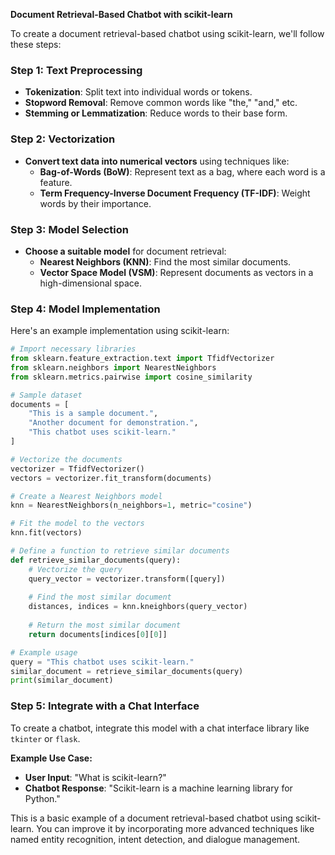 **Document Retrieval-Based Chatbot with scikit-learn**

To create a document retrieval-based chatbot using scikit-learn, we'll follow these steps:

### Step 1: **Text Preprocessing**

- **Tokenization**: Split text into individual words or tokens.
- **Stopword Removal**: Remove common words like "the," "and," etc.
- **Stemming or Lemmatization**: Reduce words to their base form.

### Step 2: **Vectorization**

- **Convert text data into numerical vectors** using techniques like:
  - **Bag-of-Words (BoW)**: Represent text as a bag, where each word is a feature.
  - **Term Frequency-Inverse Document Frequency (TF-IDF)**: Weight words by their importance.

### Step 3: **Model Selection**

- **Choose a suitable model** for document retrieval:
  - **Nearest Neighbors (KNN)**: Find the most similar documents.
  - **Vector Space Model (VSM)**: Represent documents as vectors in a high-dimensional space.

### Step 4: **Model Implementation**

Here's an example implementation using scikit-learn:

```python
# Import necessary libraries
from sklearn.feature_extraction.text import TfidfVectorizer
from sklearn.neighbors import NearestNeighbors
from sklearn.metrics.pairwise import cosine_similarity

# Sample dataset
documents = [
    "This is a sample document.",
    "Another document for demonstration.",
    "This chatbot uses scikit-learn."
]

# Vectorize the documents
vectorizer = TfidfVectorizer()
vectors = vectorizer.fit_transform(documents)

# Create a Nearest Neighbors model
knn = NearestNeighbors(n_neighbors=1, metric="cosine")

# Fit the model to the vectors
knn.fit(vectors)

# Define a function to retrieve similar documents
def retrieve_similar_documents(query):
    # Vectorize the query
    query_vector = vectorizer.transform([query])
    
    # Find the most similar document
    distances, indices = knn.kneighbors(query_vector)
    
    # Return the most similar document
    return documents[indices[0][0]]

# Example usage
query = "This chatbot uses scikit-learn."
similar_document = retrieve_similar_documents(query)
print(similar_document)
```

### Step 5: **Integrate with a Chat Interface**

To create a chatbot, integrate this model with a chat interface library like `tkinter` or `flask`. 

**Example Use Case:**

- **User Input**: "What is scikit-learn?"
- **Chatbot Response**: "Scikit-learn is a machine learning library for Python."

This is a basic example of a document retrieval-based chatbot using scikit-learn. You can improve it by incorporating more advanced techniques like named entity recognition, intent detection, and dialogue management.